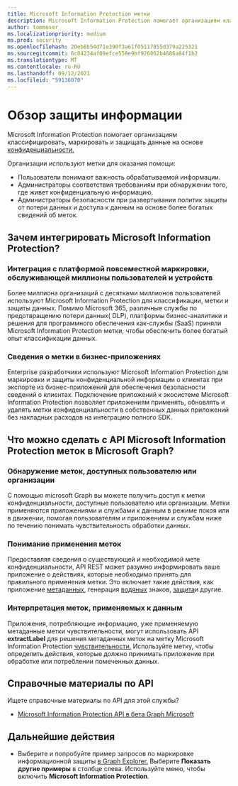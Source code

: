 ```yaml
---
title: Microsoft Information Protection метки
description: Microsoft Information Protection помогает организациям классифицировать, маркировать и защищать данные на основе Office 365 меток безопасности и соответствия требованиям.
author: tommoser
ms.localizationpriority: medium
ms.prod: security
ms.openlocfilehash: 20eb8b54d71e390f3a61f05117855d379a225321
ms.sourcegitcommit: 6c04234af08efce558e9bf926062b4686a84f1b2
ms.translationtype: MT
ms.contentlocale: ru-RU
ms.lasthandoff: 09/12/2021
ms.locfileid: "59136070"
---
```

# <a name="information-protection-overview"></a>Обзор защиты информации

Microsoft Information Protection помогает организациям классифицировать, маркировать и защищать данные на основе [конфиденциальности.](/Office365/SecurityCompliance/sensitivity-labels) 

Организации используют метки для оказания помощи:

* Пользователи понимают важность обрабатываемой информации.
* Администраторы соответствия требованиям при обнаружении того, где живет конфиденциальную информацию. 
* Администраторы безопасности при развертывании политик защиты от потери данных и доступа к данным на основе более богатых сведений об меток.

## <a name="why-integrate-microsoft-information-protection"></a>Зачем интегрировать Microsoft Information Protection? 

### <a name="integrate-with-the-ubiquitous-labeling-platform-servicing-millions-of-users-and-devices"></a>Интеграция с платформой повсеместной маркировки, обслуживающей миллионы пользователей и устройств

Более миллиона организаций с десятками миллионов пользователей используют Microsoft Information Protection для классификации, метки и защиты данных.  Помимо Microsoft 365, различные службы по предотвращению потери данных( DLP), платформы бизнес-аналитики и решения для [](https://www.microsoft.com/security/technology/information-protection) программного обеспечения как-службы (SaaS) приняли Microsoft Information Protection метки, чтобы обеспечить более богатый опыт классификации данных. 

### <a name="label-information-in-line-of-business-applications"></a>Сведения о метки в бизнес-приложениях

Enterprise разработчики используют Microsoft Information Protection для маркировки и защиты конфиденциальной информации о клиентах при экспорте из бизнес-приложений для обеспечения безопасности сведений о клиентах. Подключение приложений к экосистеме Microsoft Information Protection позволяет приложениям применять, обновлять и [](/Office365/SecurityCompliance/sensitivity-labels) удалять метки конфиденциальности в собственных данных приложений без накладных расходов на интеграцию полного SDK.

## <a name="what-can-i-do-with-microsoft-information-protection-label-apis-in-microsoft-graph"></a>Что можно сделать с API Microsoft Information Protection меток в Microsoft Graph? 

### <a name="discover-labels-available-to-a-user-or-organization"></a>Обнаружение меток, доступных пользователю или организации

С помощью microsoft Graph вы [](/graph/api/informationprotectionlabel?view=graph-rest-beta) можете получить доступ к метки конфиденциальности, доступные пользователю или организации. Метки применяются приложениями и службами к данным в режиме покоя или в движении, помогая пользователям и приложениям и службам ниже по течению понимать чувствительность обработки данных.

### <a name="understand-how-to-apply-labels"></a>Понимание применения меток

Предоставляя сведения о существующей и необходимой мете конфиденциальности, API REST [](/graph/api/resources/informationprotectionaction?view=graph-rest-beta) может разумно информировать ваше приложение о действиях, которые необходимо принять для правильного применения метки. Это включает такие действия, как приложение [метаданных,](/graph/api/resources/metadataaction?view=graph-rest-beta) генерация [водяных](/graph/api/resources/addwatermarkaction?view=graph-rest-beta) знаков, [защита](/graph/api/resources/protectbytemplateaction?view=graph-rest-beta)и другие.

### <a name="interpret-labels-applied-to-data"></a>Интерпретация меток, применяемых к данным

Приложения, потребляющие информацию, [](/graph/api/resources/metadataaction?view=graph-rest-beta) уже применяемую метаданные метки чувствительности, могут использовать API **extractLabel** для решения метаданных меток на метку Microsoft Information Protection [чувствительности.](/graph/api/resources/informationprotectionlabel.md?view=graph-rest-beta) Используйте метку, чтобы определить действия, которые должно принимать приложение при обработке или потреблении помеченных данных. 

## <a name="api-reference"></a>Справочные материалы по API

Ищете справочные материалы по API для этой службы?

- [Microsoft Information Protection API в бета Graph Microsoft](/graph/api/resources/informationprotectionlabel?view=graph-rest-beta)

## <a name="next-steps"></a>Дальнейшие действия

- Выберите и попробуйте пример запросов по маркировке информационной защиты [в Graph Explorer.](https://developer.microsoft.com/graph/graph-explorer) Выберите **Показать другие примеры** в столбце слева. Используйте меню, чтобы включить **Microsoft Information Protection**.
